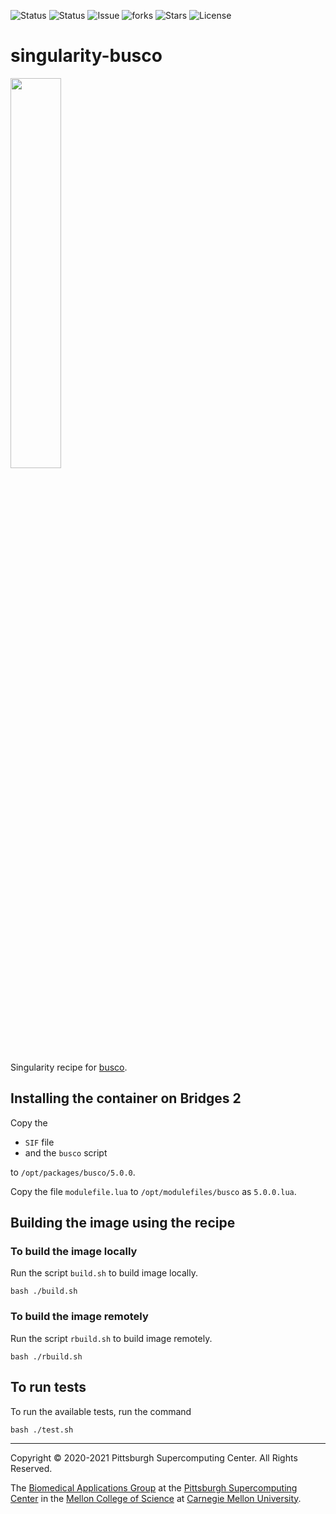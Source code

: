 ![Status](https://github.com/pscedu/singularity-busco/actions/workflows/main.yml/badge.svg)
![Status](https://github.com/pscedu/singularity-busco/actions/workflows/pretty.yml/badge.svg)
![Issue](https://img.shields.io/github/issues/pscedu/singularity-busco)
![forks](https://img.shields.io/github/forks/pscedu/singularity-busco)
![Stars](https://img.shields.io/github/stars/pscedu/singularity-busco)
![License](https://img.shields.io/github/license/pscedu/singularity-busco)

# singularity-busco
<img src="https://busco.ezlab.org/home/busco.png" width="40%">

Singularity recipe for [busco](https://busco.ezlab.org).

## Installing the container on Bridges 2
Copy the

* `SIF` file
* and the `busco` script

to `/opt/packages/busco/5.0.0`.

Copy the file `modulefile.lua` to `/opt/modulefiles/busco` as `5.0.0.lua`.

## Building the image using the recipe

### To build the image locally
Run the script `build.sh` to build image locally.

```
bash ./build.sh
```

### To build the image remotely
Run the script `rbuild.sh` to build image remotely.

```
bash ./rbuild.sh
```
## To run tests
To run the available tests, run the command

```
bash ./test.sh
```

---
Copyright © 2020-2021 Pittsburgh Supercomputing Center. All Rights Reserved.

The [Biomedical Applications Group](https://www.psc.edu/biomedical-applications/) at the [Pittsburgh Supercomputing
Center](http://www.psc.edu) in the [Mellon College of Science](https://www.cmu.edu/mcs/) at [Carnegie Mellon University](http://www.cmu.edu).

